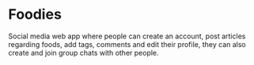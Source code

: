 # Foodies
Social media web app where people can create an account, post articles regarding foods, add tags, comments and edit their profile, they can also create and join group chats with other people.

